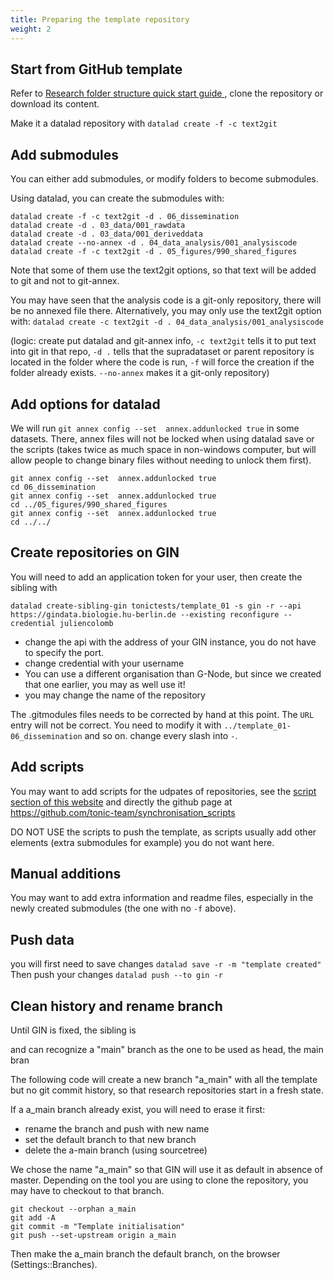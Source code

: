 ```yaml
---
title: Preparing the template repository
weight: 2
---
```


## Start from GitHub template

Refer to [Research folder structure quick start guide ](/standard), clone the repository or download its content.

Make it a datalad repository with `datalad create -f -c text2git`


## Add submodules

You can either add submodules, or modify folders to become submodules.

Using datalad, you can create the submodules with:
```
datalad create -f -c text2git -d . 06_dissemination 
datalad create -d . 03_data/001_rawdata  
datalad create -d . 03_data/001_deriveddata
datalad create --no-annex -d . 04_data_analysis/001_analysiscode
datalad create -f -c text2git -d . 05_figures/990_shared_figures

```

Note that some of them use the text2git options, so that text will be added to git and not to git-annex.

You may have seen that the analysis code is a git-only repository, there will be no annexed file there. Alternatively, you may only use the text2git option with:
`datalad create -c text2git -d . 04_data_analysis/001_analysiscode`


(logic: 
create put datalad and git-annex info, `-c text2git` tells it to put text into git in that repo,
`-d .` tells that the supradataset or parent repository is located in the folder where the code is run,
`-f` will force the creation if the folder already exists.
`--no-annex` makes it a git-only repository)





## Add options for datalad

We will run `git annex config --set  annex.addunlocked true` in some datasets. There, annex files will not be locked when using datalad save or the scripts (takes twice as much space in non-windows computer, but will allow people to change binary files without needing to unlock them first).

```
git annex config --set  annex.addunlocked true
cd 06_dissemination 
git annex config --set  annex.addunlocked true
cd ../05_figures/990_shared_figures
git annex config --set  annex.addunlocked true
cd ../../
```

## Create repositories on GIN

You will need to add an application token for your user, then create the sibling with

`datalad create-sibling-gin tonictests/template_01 -s gin -r --api https://gindata.biologie.hu-berlin.de --existing reconfigure --credential juliencolomb`

- change the api with the address of your GIN instance, you do not have to specify the port.
- change credential with your username
- You can use a different organisation than G-Node, but since we created that one earlier, you may as well use it!
- you may change the name of the repository


The .gitmodules files needs to be corrected by hand at this point. The `URL` entry will not be correct. You need to modify it with `../template_01-06_dissemination` and so on. change every slash into `-`.

## Add scripts

You may want to add scripts for the udpates of repositories, see the [script section of this website](/tooling/synchronisationscripts/) and directly the github page at https://github.com/tonic-team/synchronisation_scripts

DO NOT USE the scripts to push the template, as scripts usually add other elements (extra submodules for example) you do not want here.

## Manual additions

You may want to add extra information and readme files, especially in the newly created submodules (the one with no `-f` above).



## Push data

you will first need to save changes `datalad save -r -m "template created"`
Then push your changes `datalad push --to gin -r`



## Clean history and rename branch

Until GIN is fixed, the sibling is 

and can recognize a "main" branch as the one to be used as head, the main bran

The following code will create a new branch "a_main" with all the template but no git commit history, so that research repositories start in a fresh state.

If a a_main branch already exist, you will need to erase it first:

- rename the branch and push with new name
- set the default branch to that new branch
- delete the a-main branch (using sourcetree)

We chose the name "a_main" so that GIN will use it as default in absence of master.
Depending on the tool you are using to clone the repository, 
you may have to checkout to that branch.

```
git checkout --orphan a_main
git add -A
git commit -m "Template initialisation"
git push --set-upstream origin a_main
```
Then make the a_main branch the default branch, on the browser (Settings::Branches).


